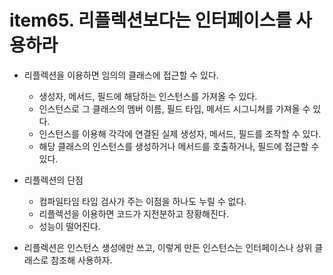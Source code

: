 # item65. 리플렉션보다는 인터페이스를 사용하라
 - 리플렉션을 이용하면 임의의 클래스에 접근할 수 있다.
   - 생성자, 메서드, 필드에 해당하는 인스턴스를 가져올 수 있다.
   - 인스턴스로 그 클래스의 멤버 이름, 필드 타입, 메서드 시그니쳐를 가져올 수 있다.
   - 인스턴스를 이용해 각각에 연결된 실제 생성자, 메서드, 필드를 조작할 수 있다.
   - 해당 클래스의 인스턴스를 생성하거나 메서드를 호출하거나, 필드에 접근할 수 있다.
   
 - 리플렉션의 단점
   - 컴파일타임 타입 검사가 주는 이점을 하나도 누릴 수 없다.
   - 리플렉션을 이용하면 코드가 지전분하고 장황해진다.
   - 성능이 떨어진다.
   
 - 리플렉션은 인스턴스 생성에만 쓰고, 이렇게 만든 인스턴스는 인터페이스나 상위 클래스로 참조해 사용하자.